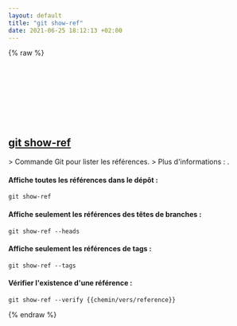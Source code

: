 ```yaml
---
layout: default
title: "git show-ref"
date: 2021-06-25 18:12:13 +02:00
---
```

{% raw %}
<h2 id="git-show-ref">
  <a href="/fr/common/git-show-ref.html">git show-ref</a> <a href="#git-show-ref"><svg class="icon">
    <use href="/assets/images/unicode_sprite.svg#link" />
  </svg></a>
</h2>
> Commande Git pour lister les références.
> Plus d'informations : <https://git-scm.com/docs/git-show-ref>.

#### Affiche toutes les références dans le dépôt :
```shell
git show-ref
```
#### Affiche seulement les références des têtes de branches :
```shell
git show-ref --heads
```
#### Affiche seulement les références de tags :
```shell
git show-ref --tags
```
#### Vérifier l'existence d'une référence :
```shell
git show-ref --verify {{chemin/vers/reference}}
```
{% endraw %}